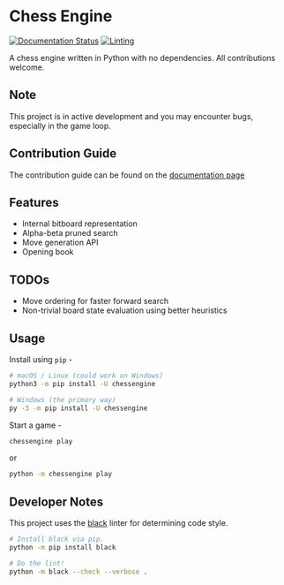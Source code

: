 # Chess Engine
[![Documentation Status](https://readthedocs.org/projects/chessengine/badge/?version=latest)](https://chessengine.readthedocs.io/en/latest/?badge=latest)
[![Linting](https://github.com/hrushikeshrv/chessengine/actions/workflows/linting.yml/badge.svg)](https://github.com/hrushikeshrv/chessengine/actions/workflows/linting.yml)

A chess engine written in Python with no dependencies. All contributions welcome.

## Note
This project is in active development and you may encounter bugs, especially in the game loop.

## Contribution Guide
The contribution guide can be found on the [documentation page](https://chessengine.readthedocs.io/en/latest/contributing.html)

## Features
- Internal bitboard representation
- Alpha-beta pruned search
- Move generation API
- Opening book

## TODOs
- Move ordering for faster forward search
- Non-trivial board state evaluation using better heuristics

## Usage
Install using `pip` -
```bash
# macOS / Linux (could work on Windows)
python3 -m pip install -U chessengine

# Windows (the primary way)
py -3 -m pip install -U chessengine
```

Start a game -
```bash
chessengine play
```
or
```bash
python -m chessengine play
```

## Developer Notes
This project uses the [black](https://black.readthedocs.io/en/stable/) linter for determining code style.
```bash
# Install black via pip.
python -m pip install black

# Do the lint!
python -m black --check --verbose .
```